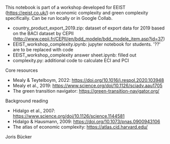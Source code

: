 This notebook is part of a workshop developed for EEIST (https://eeist.co.uk/) on economic complexity and green complexity specifically. Can be run locally or in Google Collab.

- country_product_export_2019.zip: dataset of export data for 2019 based on the BACI dataset by CEPII (http://www.cepii.fr/CEPII/en/bdd_modele/bdd_modele_item.asp?id=37)
- EEIST_workshop_complexity.ipynb: jupyter notebook for students. '??' are to be replaced with code
- EEIST_workshop_complexity answer sheet.ipynb: filled out 
- complexity.py: additional code to calculate ECI and PCI


Core resources
- Mealy & Teytelboym, 2022: https://doi.org/10.1016/j.respol.2020.103948
- Mealy et al., 2019: https://www.science.org/doi/10.1126/sciadv.aau1705
- The green transition navigator: https://green-transition-navigator.org/

Background reading
- Hidalgo et al., 2007: https://www.science.org/doi/10.1126/science.1144581 
- Hidalgo & Hausmann, 2009: https://doi.org/10.1073/pnas.0900943106
- The atlas of economic complexity: https://atlas.cid.harvard.edu/

Joris Bücker